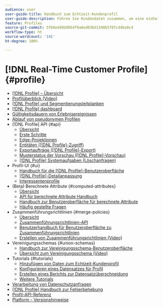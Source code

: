 ```yaml
---
audience: user
user-guide-title: Handbuch zum Echtzeit-Kundenprofil
user-guide-description: Führen Sie Kundendaten zusammen, um eine einheitliche, kanalübergreifende Ansicht von Kundeninteraktionen zu erstellen.
feature: Profiles
source-git-commit: 5fb8edd9dd664f9a0ed036d1340b5f8fcd4ba0c4
workflow-type: ht
source-wordcount: '141'
ht-degree: 100%

---
```



# [!DNL Real-Time Customer Profile] {#profile}

* [[!DNL Profile] – Übersicht](home.md)
* [Profilüberblick (Video)](video/profile-overview.md)
* [[!DNL Profile] und Segmentierungsleitplanken](guardrails.md)
* [[!DNL Profile] dashboard](ui/profile-dashboard.md)
* [Gültigkeitsdauern von Erlebnisereignissen](event-expirations.md)
* [Ablauf von pseudonymen Profilen](pseudonymous-profiles.md)
* [!DNL Profile] API {#api}
   * [Übersicht](api/overview.md)
   * [Erste Schritte](api/getting-started.md)
   * [Edge-Projektionen](api/edge-projections.md)
   * [Entitäten ([!DNL Profile]-Zugriff)](api/entities.md)
   * [Exportaufträge ([!DNL Profile]-Export)](api/export-jobs.md)
   * [Musterstatus der Vorschau ([!DNL Profile]-Vorschau)](api/preview-sample-status.md)
   * [[!DNL Profile] Systemaufgaben (Löschanfragen)](api/profile-system-jobs.md)
* Profil-UI {#ui}
   * [Handbuch für die [!DNL Profile]-Benutzeroberfläche](ui/user-guide.md)
   * [[!DNL Profile]-Detailanpassung](ui/profile-customization.md)
   * [Interessentenprofile](ui/prospect-profile.md)
* (Beta) Berechnete Attribute {#computed-attributes}
   * [Übersicht](computed-attributes/overview.md)
   * [API für berechnete Attribute Handbuch](computed-attributes/api.md)
   * [Handbuch zur Benutzeroberfläche für berechnete Attribute](computed-attributes/ui.md)
   * [Häufig gestellte Fragen](computed-attributes/faq.md)
* Zusammenführungsrichtlinien {#merge-policies}
   * [Übersicht](merge-policies/overview.md)
   * [Zusammenführungsrichtlinien-API](api/merge-policies.md)
   * [Benutzerhandbuch für Benutzeroberfläche zu Zusammenführungsrichtlinien](merge-policies/ui-guide.md)
   * [Erstellen von Zusammenführungsrichtlinien (Video)](video/create-merge-policies.md)
* Vereinigungsschemas {#union-schemas}
   * [Handbuch zur Vereinigungsschema-Benutzeroberfläche](ui/union-schema.md)
   * [Übersicht zum Vereinigungsschema (Video)](video/union-schemas-overview.md)
* Tutorials {#tutorials}
   * [Hinzufügen von Daten zum Echtzeit-Kundenprofil](tutorials/add-profile-data.md)
   * [Konfigurieren eines Datensatzes für Profil](tutorials/dataset-configuration.md)
   * [Erstellen eines Berichts zur Datensatzüberschneidung](tutorials/dataset-overlap-report.md)
   * [Weitere Tutorials](https://experienceleague.adobe.com/docs/platform-learn/tutorials/overview.html?lang=de)
* [Verarbeitung von Datenschutzanfragen](privacy.md)
* [[!DNL Profile] Handbuch zur Fehlerbehebung](troubleshooting.md)
* [Profil-API-Referenz](https://www.adobe.com/go/profile-apis-en)
* [Platform – Versionshinweise](https://experienceleague.adobe.com/docs/experience-platform/release-notes/latest.html?lang=de)
